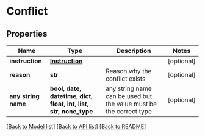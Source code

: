 # Conflict


## Properties
Name | Type | Description | Notes
------------ | ------------- | ------------- | -------------
**instruction** | [**Instruction**](Instruction.md) |  | [optional] 
**reason** | **str** | Reason why the conflict exists | [optional] 
**any string name** | **bool, date, datetime, dict, float, int, list, str, none_type** | any string name can be used but the value must be the correct type | [optional]

[[Back to Model list]](../README.md#documentation-for-models) [[Back to API list]](../README.md#documentation-for-api-endpoints) [[Back to README]](../README.md)


